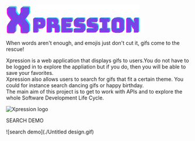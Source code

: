 ![logo](./xpress_it-clear-bg-cropped.png)

When words aren't enough, and emojis just don't cut it, gifs come to the rescue!

Xpression is a web application that displays gifs to users.You do not have to be logged in to explore the appliation but if you do, then you will be able to save your favorites.<br>
Xpression also allows users to search for gifs that fit a certain theme. You could for instance search dancing gifs or happy birthday. <br>
The main aim of this project is to get to work with APIs and to explore the whole Software Development Life Cycle.

![Xpression logo](https://media.giphy.com/headers/2020-10-14-45-1602704700/ALL_THE_HALLOWEEN_BANNER_HP.gif)


SEARCH DEMO

![search demo](./Untitled design.gif)

